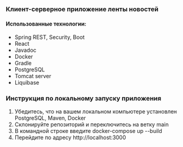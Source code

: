 ### Клиент-серверное приложение ленты новостей

#### Использованные технологии:
- Spring REST, Security, Boot
- React
- Javadoc
- Docker
- Gradle
- PostgreSQL
- Tomcat server
- Liquibase

### Инструкция по локальному запуску приложения
1. Убедитесь, что на вашем локальном компьютере установлен PostgreSQL, Maven, Docker
2. Склонируйте репозиторий и переключитесь на ветку main
3. В командной строке введите docker-compose up --build
4. Перейдите по адресу http://localhost:3000
